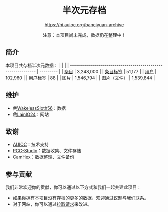<h1 align="center">半次元存档</h1>

<div align="center">

<https://hi.auioc.org/banciyuan-archive>

注意：本项目尚未完成，数据仍在整理中！

</div>

## 简介

本项目共存档半次元数据：
|                                                               |           |
| ------------------------------------------------------------- | --------- |
| [条目](https://hi.auioc.org/banciyuan-archive/#/item/)        | 3,248,000 |
| [条目标签](https://hi.auioc.org/banciyuan-archive/#/itemtag/) | 51,177    |
| [用户](https://hi.auioc.org/banciyuan-archive/#/user/)        | 102,960   |
| [用户标签](https://hi.auioc.org/banciyuan-archive/#/usertag/) | 88        |
| 图片                                                          | 1,546,794 |
| 图片（文件）                                                  | 1,539,844 |

## 维护

- [@WakelessSloth56](https://github.com/WakelessSloth56)：数据
- [@LainIO24](https://github.com/lainio24)：网站

## 致谢

- [AUIOC](https://www.auioc.com)：技术支持
- [PCC-Studio](https://www.pccstudio.com)：数据收集、文件存储
- CamHex：数据整理、文件备份

## 参与贡献

我们非常欢迎你的贡献，你可以通过以下方式和我们一起共建此项目：

- 如果你拥有本项目没有存档的更多的数据，欢迎通过[议题](https://github.com/auioc/banciyuan-archive/issues)与我们联系。
- 对于网站，你可以通过[拉取请求](https://github.com/auioc/banciyuan-archive/pulls)来改进。
